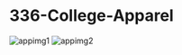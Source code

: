 # 336-College-Apparel
![appimg1](https://github.com/tyron40/336-College-Apparel/assets/107443273/c284e294-1d2e-4196-bd60-0f6e57ffc5ef)
![appimg2](https://github.com/tyron40/336-College-Apparel/assets/107443273/442d8cb8-6d83-4953-ae76-fa0a51800195)
